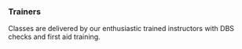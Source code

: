 ### Trainers

Classes are delivered by our enthusiastic trained instructors with DBS checks and first aid training.